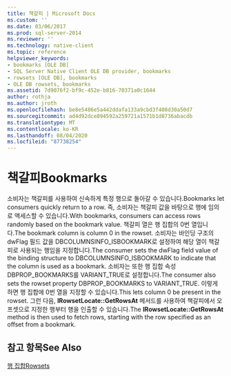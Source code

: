 ```yaml
---
title: 책갈피 | Microsoft Docs
ms.custom: ''
ms.date: 03/06/2017
ms.prod: sql-server-2014
ms.reviewer: ''
ms.technology: native-client
ms.topic: reference
helpviewer_keywords:
- bookmarks [OLE DB]
- SQL Server Native Client OLE DB provider, bookmarks
- rowsets [OLE DB], bookmarks
- OLE DB rowsets, bookmarks
ms.assetid: 7d9076f2-bf9c-452e-b816-70371a0c1644
author: rothja
ms.author: jroth
ms.openlocfilehash: be8e5486e5a442ddafa133a9cbd3f408d30a50d7
ms.sourcegitcommit: ad4d92dce894592a259721a1571b1d8736abacdb
ms.translationtype: MT
ms.contentlocale: ko-KR
ms.lasthandoff: 08/04/2020
ms.locfileid: "87738254"
---
```

# <a name="bookmarks"></a><span data-ttu-id="93afb-102">책갈피</span><span class="sxs-lookup"><span data-stu-id="93afb-102">Bookmarks</span></span>
  <span data-ttu-id="93afb-103">소비자는 책갈피를 사용하여 신속하게 특정 행으로 돌아갈 수 있습니다.</span><span class="sxs-lookup"><span data-stu-id="93afb-103">Bookmarks let consumers quickly return to a row.</span></span> <span data-ttu-id="93afb-104">즉, 소비자는 책갈피 값을 바탕으로 행에 임의로 액세스할 수 있습니다.</span><span class="sxs-lookup"><span data-stu-id="93afb-104">With bookmarks, consumers can access rows randomly based on the bookmark value.</span></span> <span data-ttu-id="93afb-105">책갈피 열은 행 집합의 0번 열입니다.</span><span class="sxs-lookup"><span data-stu-id="93afb-105">The bookmark column is column 0 in the rowset.</span></span> <span data-ttu-id="93afb-106">소비자는 바인딩 구조의 dwFlag 필드 값을 DBCOLUMNSINFO_ISBOOKMARK로 설정하여 해당 열이 책갈피로 사용되는 행임을 지정합니다.</span><span class="sxs-lookup"><span data-stu-id="93afb-106">The consumer sets the dwFlag field value of the binding structure to DBCOLUMNSINFO_ISBOOKMARK to indicate that the column is used as a bookmark.</span></span> <span data-ttu-id="93afb-107">소비자는 또한 행 집합 속성 DBPROP_BOOKMARKS를 VARIANT_TRUE로 설정합니다.</span><span class="sxs-lookup"><span data-stu-id="93afb-107">The consumer also sets the rowset property DBPROP_BOOKMARKS to VARIANT_TRUE.</span></span> <span data-ttu-id="93afb-108">이렇게 하면 행 집합에 0번 열을 지정할 수 있습니다.</span><span class="sxs-lookup"><span data-stu-id="93afb-108">This lets column 0 be present in the rowset.</span></span> <span data-ttu-id="93afb-109">그런 다음, **IRowsetLocate::GetRowsAt** 메서드를 사용하여 책갈피에서 오프셋으로 지정한 행부터 행을 인출할 수 있습니다.</span><span class="sxs-lookup"><span data-stu-id="93afb-109">The **IRowsetLocate::GetRowsAt** method is then used to fetch rows, starting with the row specified as an offset from a bookmark.</span></span>  
  
## <a name="see-also"></a><span data-ttu-id="93afb-110">참고 항목</span><span class="sxs-lookup"><span data-stu-id="93afb-110">See Also</span></span>  
 [<span data-ttu-id="93afb-111">행 집합</span><span class="sxs-lookup"><span data-stu-id="93afb-111">Rowsets</span></span>](rowsets.md)  
  
  
